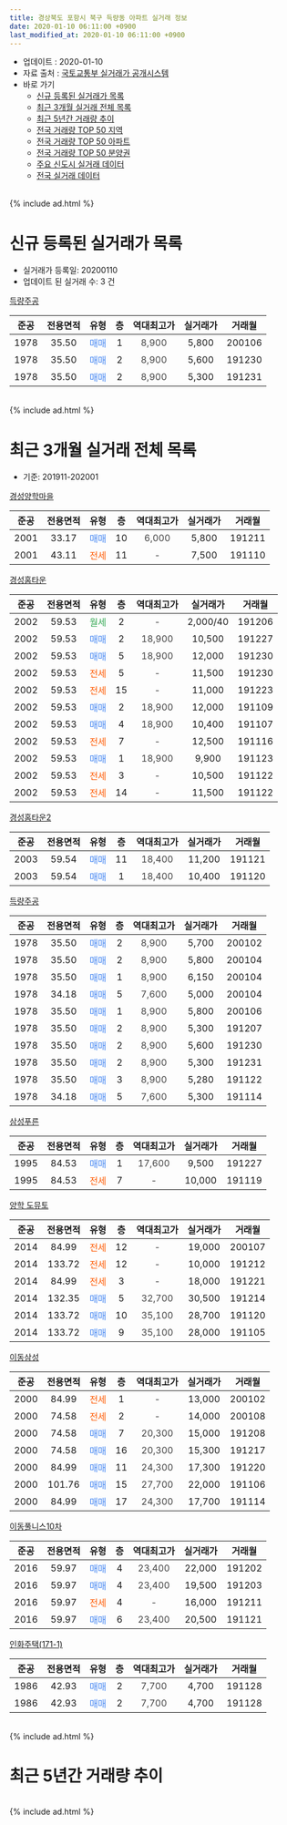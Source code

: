 ```yaml
---
title: 경상북도 포항시 북구 득량동 아파트 실거래 정보
date: 2020-01-10 06:11:00 +0900
last_modified_at: 2020-01-10 06:11:00 +0900
---
```


* 업데이트 : 2020-01-10
* 자료 출처 : [국토교통부 실거래가 공개시스템](http://rt.molit.go.kr)
* 바로 가기
    * [신규 등록된 실거래가 목록](#신규-등록된-실거래가-목록)
    * [최근 3개월 실거래 전체 목록](#최근-3개월-실거래-전체-목록)
    * [최근 5년간 거래량 추이](#최근-5년간-거래량-추이)
    * [전국 거래량 TOP 50 지역](https://inasie.github.io/apt-trade-info/최근-3개월-전국에서-가장-거래가-많이-발생한-지역)
    * [전국 거래량 TOP 50 아파트](https://inasie.github.io/apt-trade-info/최근-3개월-전국에서-가장-거래가-많이-발생한-아파트)
    * [전국 거래량 TOP 50 분양권](https://inasie.github.io/apt-trade-info/최근-3개월-전국에서-가장-거래가-많이-발생한-분양권)
    * [주요 신도시 실거래 데이터](https://inasie.github.io/apt-trade-info/주요-신도시)
    * [전국 실거래 데이터](https://inasie.github.io/apt-trade-info/전국)
<br>
{% include ad.html %}
<br>

# 신규 등록된 실거래가 목록
* 실거래가 등록일: 20200110
* 업데이트 된 실거래 수: 3 건


[득량주공](https://search.naver.com/search.naver?query=%EA%B2%BD%EC%83%81%EB%B6%81%EB%8F%84+%ED%8F%AC%ED%95%AD%EC%8B%9C+%EB%B6%81%EA%B5%AC+%EB%93%9D%EB%9F%89%EB%8F%99+%EB%93%9D%EB%9F%89%EC%A3%BC%EA%B3%B5)

|준공|전용면적|유형|층|역대최고가|실거래가|거래월|
|:---:|:---:|:---:|:---:|:---:|:---:|:---:|
|1978|35.50|<span style="color:#4285f3">매매</span>|1|<span style="color:#444444">8,900</span>|5,800|200106|
|1978|35.50|<span style="color:#4285f3">매매</span>|2|<span style="color:#444444">8,900</span>|5,600|191230|
|1978|35.50|<span style="color:#4285f3">매매</span>|2|<span style="color:#444444">8,900</span>|5,300|191231|


<br>
{% include ad.html %}
<br>

# 최근 3개월 실거래 전체 목록
* 기준: 201911-202001


[경성양학마을](https://search.naver.com/search.naver?query=%EA%B2%BD%EC%83%81%EB%B6%81%EB%8F%84+%ED%8F%AC%ED%95%AD%EC%8B%9C+%EB%B6%81%EA%B5%AC+%EB%93%9D%EB%9F%89%EB%8F%99+%EA%B2%BD%EC%84%B1%EC%96%91%ED%95%99%EB%A7%88%EC%9D%84)

|준공|전용면적|유형|층|역대최고가|실거래가|거래월|
|:---:|:---:|:---:|:---:|:---:|:---:|:---:|
|2001|33.17|<span style="color:#4285f3">매매</span>|10|<span style="color:#444444">6,000</span>|5,800|191211|
|2001|43.11|<span style="color:#ff5a00">전세</span>|11|<span style="color:#444444">-</span>|7,500|191110|

[경성홈타운](https://search.naver.com/search.naver?query=%EA%B2%BD%EC%83%81%EB%B6%81%EB%8F%84+%ED%8F%AC%ED%95%AD%EC%8B%9C+%EB%B6%81%EA%B5%AC+%EB%93%9D%EB%9F%89%EB%8F%99+%EA%B2%BD%EC%84%B1%ED%99%88%ED%83%80%EC%9A%B4)

|준공|전용면적|유형|층|역대최고가|실거래가|거래월|
|:---:|:---:|:---:|:---:|:---:|:---:|:---:|
|2002|59.53|<span style="color:#34a853">월세</span>|2|<span style="color:#444444">-</span>|2,000/40|191206|
|2002|59.53|<span style="color:#4285f3">매매</span>|2|<span style="color:#444444">18,900</span>|10,500|191227|
|2002|59.53|<span style="color:#4285f3">매매</span>|5|<span style="color:#444444">18,900</span>|12,000|191230|
|2002|59.53|<span style="color:#ff5a00">전세</span>|5|<span style="color:#444444">-</span>|11,500|191230|
|2002|59.53|<span style="color:#ff5a00">전세</span>|15|<span style="color:#444444">-</span>|11,000|191223|
|2002|59.53|<span style="color:#4285f3">매매</span>|2|<span style="color:#444444">18,900</span>|12,000|191109|
|2002|59.53|<span style="color:#4285f3">매매</span>|4|<span style="color:#444444">18,900</span>|10,400|191107|
|2002|59.53|<span style="color:#ff5a00">전세</span>|7|<span style="color:#444444">-</span>|12,500|191116|
|2002|59.53|<span style="color:#4285f3">매매</span>|1|<span style="color:#444444">18,900</span>|9,900|191123|
|2002|59.53|<span style="color:#ff5a00">전세</span>|3|<span style="color:#444444">-</span>|10,500|191122|
|2002|59.53|<span style="color:#ff5a00">전세</span>|14|<span style="color:#444444">-</span>|11,500|191122|

[경성홈타운2](https://search.naver.com/search.naver?query=%EA%B2%BD%EC%83%81%EB%B6%81%EB%8F%84+%ED%8F%AC%ED%95%AD%EC%8B%9C+%EB%B6%81%EA%B5%AC+%EB%93%9D%EB%9F%89%EB%8F%99+%EA%B2%BD%EC%84%B1%ED%99%88%ED%83%80%EC%9A%B42)

|준공|전용면적|유형|층|역대최고가|실거래가|거래월|
|:---:|:---:|:---:|:---:|:---:|:---:|:---:|
|2003|59.54|<span style="color:#4285f3">매매</span>|11|<span style="color:#444444">18,400</span>|11,200|191121|
|2003|59.54|<span style="color:#4285f3">매매</span>|1|<span style="color:#444444">18,400</span>|10,400|191120|

[득량주공](https://search.naver.com/search.naver?query=%EA%B2%BD%EC%83%81%EB%B6%81%EB%8F%84+%ED%8F%AC%ED%95%AD%EC%8B%9C+%EB%B6%81%EA%B5%AC+%EB%93%9D%EB%9F%89%EB%8F%99+%EB%93%9D%EB%9F%89%EC%A3%BC%EA%B3%B5)

|준공|전용면적|유형|층|역대최고가|실거래가|거래월|
|:---:|:---:|:---:|:---:|:---:|:---:|:---:|
|1978|35.50|<span style="color:#4285f3">매매</span>|2|<span style="color:#444444">8,900</span>|5,700|200102|
|1978|35.50|<span style="color:#4285f3">매매</span>|2|<span style="color:#444444">8,900</span>|5,800|200104|
|1978|35.50|<span style="color:#4285f3">매매</span>|1|<span style="color:#444444">8,900</span>|6,150|200104|
|1978|34.18|<span style="color:#4285f3">매매</span>|5|<span style="color:#444444">7,600</span>|5,000|200104|
|1978|35.50|<span style="color:#4285f3">매매</span>|1|<span style="color:#444444">8,900</span>|5,800|200106|
|1978|35.50|<span style="color:#4285f3">매매</span>|2|<span style="color:#444444">8,900</span>|5,300|191207|
|1978|35.50|<span style="color:#4285f3">매매</span>|2|<span style="color:#444444">8,900</span>|5,600|191230|
|1978|35.50|<span style="color:#4285f3">매매</span>|2|<span style="color:#444444">8,900</span>|5,300|191231|
|1978|35.50|<span style="color:#4285f3">매매</span>|3|<span style="color:#444444">8,900</span>|5,280|191122|
|1978|34.18|<span style="color:#4285f3">매매</span>|5|<span style="color:#444444">7,600</span>|5,300|191114|

[삼성푸른](https://search.naver.com/search.naver?query=%EA%B2%BD%EC%83%81%EB%B6%81%EB%8F%84+%ED%8F%AC%ED%95%AD%EC%8B%9C+%EB%B6%81%EA%B5%AC+%EB%93%9D%EB%9F%89%EB%8F%99+%EC%82%BC%EC%84%B1%ED%91%B8%EB%A5%B8)

|준공|전용면적|유형|층|역대최고가|실거래가|거래월|
|:---:|:---:|:---:|:---:|:---:|:---:|:---:|
|1995|84.53|<span style="color:#4285f3">매매</span>|1|<span style="color:#444444">17,600</span>|9,500|191227|
|1995|84.53|<span style="color:#ff5a00">전세</span>|7|<span style="color:#444444">-</span>|10,000|191119|

[양학 도뮤토](https://search.naver.com/search.naver?query=%EA%B2%BD%EC%83%81%EB%B6%81%EB%8F%84+%ED%8F%AC%ED%95%AD%EC%8B%9C+%EB%B6%81%EA%B5%AC+%EB%93%9D%EB%9F%89%EB%8F%99+%EC%96%91%ED%95%99+%EB%8F%84%EB%AE%A4%ED%86%A0)

|준공|전용면적|유형|층|역대최고가|실거래가|거래월|
|:---:|:---:|:---:|:---:|:---:|:---:|:---:|
|2014|84.99|<span style="color:#ff5a00">전세</span>|12|<span style="color:#444444">-</span>|19,000|200107|
|2014|133.72|<span style="color:#ff5a00">전세</span>|12|<span style="color:#444444">-</span>|10,000|191212|
|2014|84.99|<span style="color:#ff5a00">전세</span>|3|<span style="color:#444444">-</span>|18,000|191221|
|2014|132.35|<span style="color:#4285f3">매매</span>|5|<span style="color:#444444">32,700</span>|30,500|191214|
|2014|133.72|<span style="color:#4285f3">매매</span>|10|<span style="color:#444444">35,100</span>|28,700|191120|
|2014|133.72|<span style="color:#4285f3">매매</span>|9|<span style="color:#444444">35,100</span>|28,000|191105|

[이동삼성](https://search.naver.com/search.naver?query=%EA%B2%BD%EC%83%81%EB%B6%81%EB%8F%84+%ED%8F%AC%ED%95%AD%EC%8B%9C+%EB%B6%81%EA%B5%AC+%EB%93%9D%EB%9F%89%EB%8F%99+%EC%9D%B4%EB%8F%99%EC%82%BC%EC%84%B1)

|준공|전용면적|유형|층|역대최고가|실거래가|거래월|
|:---:|:---:|:---:|:---:|:---:|:---:|:---:|
|2000|84.99|<span style="color:#ff5a00">전세</span>|1|<span style="color:#444444">-</span>|13,000|200102|
|2000|74.58|<span style="color:#ff5a00">전세</span>|2|<span style="color:#444444">-</span>|14,000|200108|
|2000|74.58|<span style="color:#4285f3">매매</span>|7|<span style="color:#444444">20,300</span>|15,000|191208|
|2000|74.58|<span style="color:#4285f3">매매</span>|16|<span style="color:#444444">20,300</span>|15,300|191217|
|2000|84.99|<span style="color:#4285f3">매매</span>|11|<span style="color:#444444">24,300</span>|17,300|191220|
|2000|101.76|<span style="color:#4285f3">매매</span>|15|<span style="color:#444444">27,700</span>|22,000|191106|
|2000|84.99|<span style="color:#4285f3">매매</span>|17|<span style="color:#444444">24,300</span>|17,700|191114|

[이동풀니스10차](https://search.naver.com/search.naver?query=%EA%B2%BD%EC%83%81%EB%B6%81%EB%8F%84+%ED%8F%AC%ED%95%AD%EC%8B%9C+%EB%B6%81%EA%B5%AC+%EB%93%9D%EB%9F%89%EB%8F%99+%EC%9D%B4%EB%8F%99%ED%92%80%EB%8B%88%EC%8A%A410%EC%B0%A8)

|준공|전용면적|유형|층|역대최고가|실거래가|거래월|
|:---:|:---:|:---:|:---:|:---:|:---:|:---:|
|2016|59.97|<span style="color:#4285f3">매매</span>|4|<span style="color:#444444">23,400</span>|22,000|191202|
|2016|59.97|<span style="color:#4285f3">매매</span>|4|<span style="color:#444444">23,400</span>|19,500|191203|
|2016|59.97|<span style="color:#ff5a00">전세</span>|4|<span style="color:#444444">-</span>|16,000|191211|
|2016|59.97|<span style="color:#4285f3">매매</span>|6|<span style="color:#444444">23,400</span>|20,500|191121|


<script async src="//pagead2.googlesyndication.com/pagead/js/adsbygoogle.js"></script>
<!-- 기본 -->
<ins class="adsbygoogle"
     style="display:block"
     data-ad-client="ca-pub-2446590836940007"
     data-ad-slot="1659523306"
     data-ad-format="auto"
     data-full-width-responsive="true"></ins>
<script>
(adsbygoogle = window.adsbygoogle || []).push({});
</script>


[인화주택(171-1)](https://search.naver.com/search.naver?query=%EA%B2%BD%EC%83%81%EB%B6%81%EB%8F%84+%ED%8F%AC%ED%95%AD%EC%8B%9C+%EB%B6%81%EA%B5%AC+%EB%93%9D%EB%9F%89%EB%8F%99+%EC%9D%B8%ED%99%94%EC%A3%BC%ED%83%9D%28171-1%29)

|준공|전용면적|유형|층|역대최고가|실거래가|거래월|
|:---:|:---:|:---:|:---:|:---:|:---:|:---:|
|1986|42.93|<span style="color:#4285f3">매매</span>|2|<span style="color:#444444">7,700</span>|4,700|191128|
|1986|42.93|<span style="color:#4285f3">매매</span>|2|<span style="color:#444444">7,700</span>|4,700|191128|


<br>
{% include ad.html %}
<br>

# 최근 5년간 거래량 추이


<div style="width:100%;">
    <canvas id="deal_progress" height="200"></canvas>
</div>

<script>
new Chart(document.getElementById("deal_progress"), {
    type: 'line',
    data: {
        labels: ['201501','201502','201503','201504','201505','201506','201507','201508','201509','201510','201511','201512','201601','201602','201603','201604','201605','201606','201607','201608','201609','201610','201611','201612','201701','201702','201703','201704','201705','201706','201707','201708','201709','201710','201711','201712','201801','201802','201803','201804','201805','201806','201807','201808','201809','201810','201811','201812','201901','201902','201903','201904','201905','201906','201907','201908','201909','201910','201911','201912','202001'],
        datasets: [{
            label: '매매',
            pointRadius: 1,
            data: [30, 40, 51, 37, 32, 32, 19, 15, 18, 13, 6, 22, 7, 6, 15, 14, 12, 8, 4, 8, 8, 14, 25, 13, 16, 11, 16, 15, 15, 12, 14, 11, 11, 7, 9, 11, 15, 11, 8, 9, 7, 9, 8, 11, 13, 24, 13, 9, 11, 3, 6, 12, 6, 7, 11, 14, 10, 17, 14, 13, 5],
            borderColor: "rgba(255, 201, 14, 1)",
            backgroundColor: "rgba(255, 201, 14, 0.5)",
            fill: false,
            lineTension: 0
        },{
            label: '전월세',
            pointRadius: 1,
            data: [7, 6, 9, 7, 7, 8, 4, 0, 4, 15, 8, 8, 15, 6, 6, 13, 6, 8, 7, 11, 11, 7, 9, 8, 12, 5, 8, 6, 13, 11, 11, 10, 5, 8, 12, 11, 13, 15, 17, 13, 8, 9, 9, 6, 6, 17, 12, 12, 13, 10, 10, 7, 13, 12, 12, 14, 10, 15, 5, 6, 3],
            borderColor: "rgba(0, 141, 185, 1)",
            backgroundColor: "rgba(0, 141, 185, 0.5)",
            fill: false,
            lineTension: 0
        }
        ]
    },
    options: {
        responsive: true,
        title: {
            display: false
        },
        tooltips: {
            mode: 'index',
            intersect: false
        },
        hover: {
            mode: 'nearest',
            intersect: true
        },
        scales: {
            xAxes: [{
                display: true,
                scaleLabel: {
                    display: true,
                    labelString: '년/월'
                }
            }],
            yAxes: [{
                display: true,
                ticks: {
                    suggestedMin: 0,
                },
                scaleLabel: {
                    display: true,
                    labelString: '실거래 수'
                }
            }]
        }
    }
});

</script>


<br>
{% include ad.html %}
<br>

